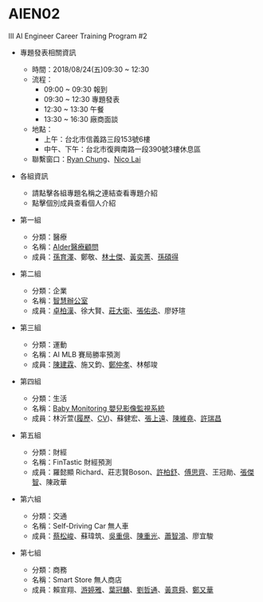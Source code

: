 # AIEN02
III AI Engineer Career Training Program #2
* 專題發表相關資訊
    * 時間：2018/08/24(五)09:30 ~ 12:30
    * 流程：
        * 09:00 ~ 09:30 報到
        * 09:30 ~ 12:30 專題發表
        * 12:30 ~ 13:30 午餐
        * 13:30 ~ 16:30 廠商面談
    * 地點：
        * 上午：台北市信義路三段153號6樓
        * 中午、下午：台北市復興南路一段390號3樓休息區
    * 聯繫窗口：[Ryan Chung](mailto:ryan@iii.org.tw)、[Nico Lai](mailto:wl9208@iii.org.tw)

* 各組資訊
    * 請點擊各組專題名稱之連結查看專題介紹
    * 點擊個別成員查看個人介紹


* 第一組
  * 分類：醫療
  * 名稱：[AIder醫療顧問](https://drive.google.com/file/d/197Vv_nZo5LHmKwQ5o8kYR5gutCvLQekY/view)
  * 成員：[孫育澤](https://www.cakeresume.com/mike-sun-d818d2)、鄭敬、[林士傑](https://drive.google.com/file/d/141R3yFpW8Kb-ziBMOimgiLerW1D0mp84/view)、[黃奕菁](https://drive.google.com/file/d/1AOiOj1H1nm-f-r1sBudnG67AjCxb2twc/view)、[孫碩得](https://drive.google.com/file/d/1BRf7MvYDtCFj_gsSBzIiMHxzct4JafMd/view)
* 第二組
  * 分類：企業
  * 名稱：[智慧辦公室](https://drive.google.com/file/d/1ka2Bv3AnQviqstxfiAtb3VHG10feqxSQ/view)
  * 成員：[卓柏漢](https://www.cakeresume.com/ghostyydd)、徐大賢、[莊大衛](https://drive.google.com/file/d/1ouHImsDi0vMPwtlOgVhndt3yLfsbtpvQ/view)、[張佑丞](https://www.cakeresume.com/bravod59487)、廖妤瑄
* 第三組
  * 分類：運動
  * 名稱：AI MLB 賽局勝率預測
  * 成員：[陳建霖](https://drive.google.com/file/d/1Yk7KkIGYIX3xIcRzE8QSfUv1Ltwkkkwg/view)、施又鈞、[鄭仲孝](https://drive.google.com/file/d/16NYWejLZYBzDNEdCqvK_jNhUjnJA-4i1/view)、林郁竣
* 第四組
  * 分類：生活
  * 名稱：[Baby Monitoring 嬰兒影像監視系統](https://docs.google.com/presentation/d/11xkok0-ly8LTDtk_3UFZBTIGC3w1whSGYR-Z34Ui3Ek/edit?usp=sharing)
  * 成員：林沂萱([履歷](https://www.cakeresume.com/lin-yihsuan)、[CV](https://www.cakeresume.com/yxlin))、蘇健宏、[張上遠](https://www.cakeresume.com/s--8JeR7D6CMZ4OFWiEyYvW5w--/brajadra)、[陳維堯](https://drive.google.com/open?id=1hYYjV3PCWeXSeyRNu-0iQf68Er9aDN_J)、[許瑞昌](https://www.cakeresume.com/s--R4tv-PVBE6fruvM8NEwg5A--/jerry800416)
* 第五組
  * 分類：財經
  * 名稱：FinTastic 財經預測
  * 成員：羅懿顯 Richard、莊志賢Boson、[許柏舒](https://www.cakeresume.com/s--_LPaGCkE6NtiKauUF4lmdg--/jamiexgw)、[傅思齊](https://drive.google.com/file/d/1MM6zg85_movlY_09jt1_kNob4uE5MP5h/view)、王冠勛、[張傑智](https://www.cakeresume.com/s--T01jkqtlftQzMfCP4feKng--/chiehchih1110)、陳政華
* 第六組
  * 分類：交通
  * 名稱：Self-Driving Car 無人車
  * 成員：[蔡松峻](https://drive.google.com/file/d/1a0bA0Eo8XqjxYZ_ThI40BHjxub-KRA6t/view)、蘇瑋筑、[吳重億](https://drive.google.com/file/d/1Gsq1twcM9PLDHqclKiCanE03kR-Gmoj4/view)、[陳重光](https://drive.google.com/file/d/1AMnhNX72C45NISpGzO0do0yTaEamp9se/view)、[蕭智鴻](https://drive.google.com/file/d/1Alj8WK_9nNz4ikRcv49trmm01M1DhAKF/view)、廖宜駿
* 第七組
  * 分類：商務
  * 名稱：Smart Store 無人商店
  * 成員：賴宣翔、[游婷雅](https://drive.google.com/file/d/19zmzLxguxdSrW_Pi3PdmJaCz0fE560l0/view)、[葉冠麟](https://www.cakeresume.com/s--ZTG9_88r6cZ9P0fj5zi23w--/cctytw2000)、[劉哲通](https://www.cakeresume.com/s--0fqzIHzpThcdyoNcyNmB3g--/ltfevr)、[黃意舜](https://www.cakeresume.com/s--lA8RDNbvW9bWU4WUeGYFiA--/arron)、[鄭又華](https://www.cakeresume.com/s--b1JSg6J7F-dJi6BJcYBL7A--/ln19830111)

